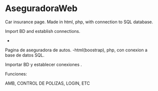 # AseguradoraWeb
Car insurance page.
Made in html, php, with connection to SQL database.

Import BD and establish connections.

-

Pagina de aseguradora de autos.
-html(boostrap), php, con conexion a base de datos SQL.

Importar BD y establecer conexiones .


Funciones:

AMB, CONTROL DE POLIZAS, LOGIN, ETC
